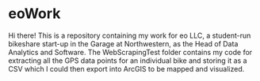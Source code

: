 # eoWork

Hi there! This is a repository containing my work for eo LLC, a student-run bikeshare start-up in the Garage at Northwestern, as the Head of Data Analytics and Software. The WebScrapingTest folder contains my code for extracting all the GPS data points for an individual bike and storing it as a CSV which I could then export into ArcGIS to be mapped and visualized.
